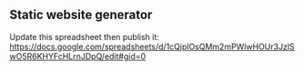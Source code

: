 ## Static website generator

Update this spreadsheet then publish it:
https://docs.google.com/spreadsheets/d/1cQjplOsQMm2mPWlwHOUr3JzlSwO5R6KHYFcHLrnJDpQ/edit#gid=0
